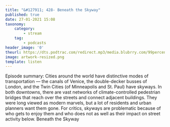 ```yaml
---
title: "&#127911; 428- Beneath the Skyway"
published: true
date: 27-01-2021 15:08
taxonomy:
    category:
        - stream
    tag:
        - podcasts
header_image: '0'
theurl: https://dts.podtrac.com/redirect.mp3/media.blubrry.com/99percentinvisible/dovetail.prxu.org/96/3576420b-d555-4139-ad76-98913bd6df08/428_Beneath_the_Skyway_pt01.mp3
image: artwork-resized.png
template: listen
--- 
```

Episode summary: Cities around the world have distinctive modes of transportation — the canals of Venice, the double-decker busses of London, and the Twin Cities (of Minneapolis and St. Paul) have skyways. In both downtowns, there are vast networks of climate-controlled pedestrian bridges that reach over the streets and connect adjacent buildings. They were long viewed as modern marvels, but a lot of residents and urban planners want them gone. For critics, skyways are problematic because of who gets to enjoy them and who does not as well as their impact on street activity below. Beneath the Skyway
